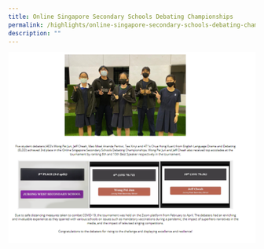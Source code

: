 ```yaml
---
title: Online Singapore Secondary Schools Debating Championships
permalink: /highlights/online-singapore-secondary-schools-debating-championships/
description: ""
---
```


![](/images/debate.png)